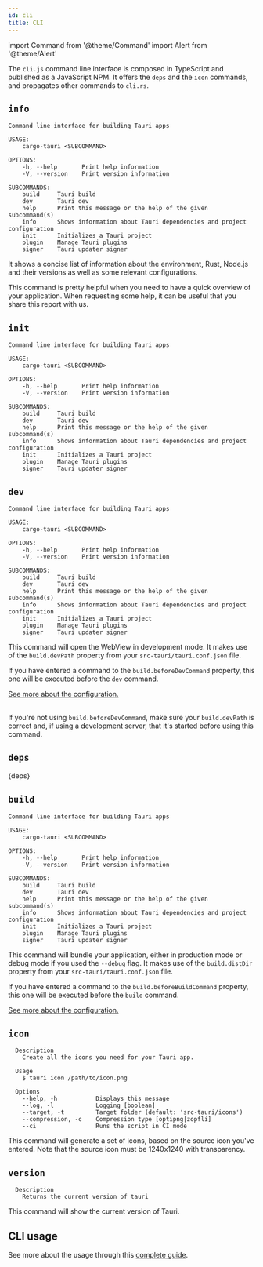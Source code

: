 ```yaml
---
id: cli
title: CLI
---
```


import Command from '@theme/Command'
import Alert from '@theme/Alert'

The `cli.js` command line interface is composed in TypeScript and published as a JavaScript NPM. It offers the `deps` and the `icon` commands, and propagates other commands to `cli.rs`.

## `info`

<Command name="info" />

```
Command line interface for building Tauri apps

USAGE:
    cargo-tauri <SUBCOMMAND>

OPTIONS:
    -h, --help       Print help information
    -V, --version    Print version information

SUBCOMMANDS:
    build     Tauri build
    dev       Tauri dev
    help      Print this message or the help of the given subcommand(s)
    info      Shows information about Tauri dependencies and project configuration
    init      Initializes a Tauri project
    plugin    Manage Tauri plugins
    signer    Tauri updater signer
```

It shows a concise list of information about the environment, Rust, Node.js and their versions as well as some relevant configurations.

<Alert title="Note" icon="info-alt">
This command is pretty helpful when you need to have a quick overview of your application. When requesting some help, it can be useful that you share this report with us.
</Alert>

## `init`

<Command name="init" />

```
Command line interface for building Tauri apps

USAGE:
    cargo-tauri <SUBCOMMAND>

OPTIONS:
    -h, --help       Print help information
    -V, --version    Print version information

SUBCOMMANDS:
    build     Tauri build
    dev       Tauri dev
    help      Print this message or the help of the given subcommand(s)
    info      Shows information about Tauri dependencies and project configuration
    init      Initializes a Tauri project
    plugin    Manage Tauri plugins
    signer    Tauri updater signer
```

## `dev`

<Command name="dev" />

```
Command line interface for building Tauri apps

USAGE:
    cargo-tauri <SUBCOMMAND>

OPTIONS:
    -h, --help       Print help information
    -V, --version    Print version information

SUBCOMMANDS:
    build     Tauri build
    dev       Tauri dev
    help      Print this message or the help of the given subcommand(s)
    info      Shows information about Tauri dependencies and project configuration
    init      Initializes a Tauri project
    plugin    Manage Tauri plugins
    signer    Tauri updater signer
```

This command will open the WebView in development mode. It makes use of the `build.devPath` property from your `src-tauri/tauri.conf.json` file.

If you have entered a command to the `build.beforeDevCommand` property, this one will be executed before the `dev` command.

<a href="/docs/api/config#build">See more about the configuration.</a><br/><br/>

<Alert title="Troubleshooting" type="warning" icon="alert">

If you're not using `build.beforeDevCommand`, make sure your `build.devPath` is correct and, if using a development server, that it's started before using this command.
</Alert>

## `deps`

<Command name="deps" />

{deps}

## `build`

<Command name="build" />

```
Command line interface for building Tauri apps

USAGE:
    cargo-tauri <SUBCOMMAND>

OPTIONS:
    -h, --help       Print help information
    -V, --version    Print version information

SUBCOMMANDS:
    build     Tauri build
    dev       Tauri dev
    help      Print this message or the help of the given subcommand(s)
    info      Shows information about Tauri dependencies and project configuration
    init      Initializes a Tauri project
    plugin    Manage Tauri plugins
    signer    Tauri updater signer
```

This command will bundle your application, either in production mode or debug mode if you used the `--debug` flag. It makes use of the `build.distDir` property from your `src-tauri/tauri.conf.json` file.

If you have entered a command to the `build.beforeBuildCommand` property, this one will be executed before the `build` command.

<a href="/docs/api/config#build">See more about the configuration.</a>

## `icon`

<Command name="icon" />

```
  Description
    Create all the icons you need for your Tauri app.

  Usage
    $ tauri icon /path/to/icon.png

  Options
    --help, -h           Displays this message
    --log, -l            Logging [boolean]
    --target, -t         Target folder (default: 'src-tauri/icons')
    --compression, -c    Compression type [optipng|zopfli]
    --ci                 Runs the script in CI mode     
```

This command will generate a set of icons, based on the source icon you've entered. Note that the source icon must be 1240x1240 with transparency.

## `version`

<Command name="--version" />

```
  Description
    Returns the current version of tauri
```

This command will show the current version of Tauri.

## CLI usage

See more about the usage through this [complete guide](/docs/development/development-cycle).
